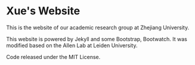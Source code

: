 # Xue's Website

This is the website of our academic research group at Zhejiang University. 

This website is powered by Jekyll and some Bootstrap, Bootwatch. It was modified based on the Allen Lab at Leiden University.

Code released under the MIT License.

